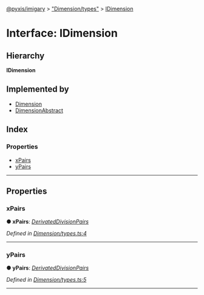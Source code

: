 [@pyxis/imigary](../README.md) > ["Dimension/types"](../modules/_dimension_types_.md) > [IDimension](../interfaces/_dimension_types_.idimension.md)

# Interface: IDimension

## Hierarchy

**IDimension**

## Implemented by

* [Dimension](../classes/_dimension_dimension_.dimension.md)
* [DimensionAbstract](../classes/_dimension_dimensionabstract_.dimensionabstract.md)

## Index

### Properties

* [xPairs](_dimension_types_.idimension.md#xpairs)
* [yPairs](_dimension_types_.idimension.md#ypairs)

---

## Properties

<a id="xpairs"></a>

###  xPairs

**● xPairs**: *[DerivatedDivisionPairs](../modules/_division_types_.md#derivateddivisionpairs)*

*Defined in [Dimension/types.ts:4](https://github.com/creaux/pyxis/blob/1000889/packages/imigary/src/Dimension/types.ts#L4)*

___
<a id="ypairs"></a>

###  yPairs

**● yPairs**: *[DerivatedDivisionPairs](../modules/_division_types_.md#derivateddivisionpairs)*

*Defined in [Dimension/types.ts:5](https://github.com/creaux/pyxis/blob/1000889/packages/imigary/src/Dimension/types.ts#L5)*

___

